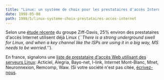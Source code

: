```yaml
---
title: "Linux: un système de choix pour les prestataires d'accès Internet"
date: 1998-05-08
path: 1998/5/linux-systeme-choix-prestataires-acces-internet
---
```


<P>
Selon une <A HREF="http://www.ci.infobeads.com/INSIDER/PAGES/TOPICS/INTERNET/ISP_HW_0505/Default.asp">étude récente</A> du groupe Ziff-Davis, 25% environ des prestataires
d'accès Internet utilisent déjà Linux (``<EM>There is a strong underground
swell for Linux, and when a key channel like the ISPs are using it in
a big way, MS needs to be worried.</EM>'').
</P>

<P>
En france, signalons une <A HREF="http://www.linux-center.org/fr/business/web-provider/index.html">
liste de prestataire d'accès Web utilisant des serveurs Linux</A>:
Acticiel, Alegria, Bayo-net, I-link, Internet Mont-Blanc, Mnet,
Neuronnexion, Remcomp, Waw. (Si votre société n'est pas citée, <A HREF="mailto:linux-center@linux-center.org">écrivez-nous</A>.
</P>



